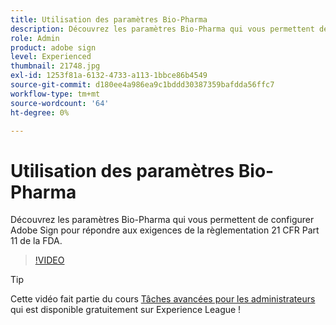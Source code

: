 ```yaml
---
title: Utilisation des paramètres Bio-Pharma
description: Découvrez les paramètres Bio-Pharma qui vous permettent de configurer Adobe Sign pour répondre aux exigences de la règlementation 21 CFR Part 11 de la FDA
role: Admin
product: adobe sign
level: Experienced
thumbnail: 21748.jpg
exl-id: 1253f81a-6132-4733-a113-1bbce86b4549
source-git-commit: d180ee4a986ea9c1bddd30387359bafdda56ffc7
workflow-type: tm+mt
source-wordcount: '64'
ht-degree: 0%

---
```


# Utilisation des paramètres Bio-Pharma

Découvrez les paramètres Bio-Pharma qui vous permettent de configurer Adobe Sign pour répondre aux exigences de la règlementation 21 CFR Part 11 de la FDA.

>[!VIDEO](https://video.tv.adobe.com/v/21748?hidetitle=true)

>[!TIP]
>
>Cette vidéo fait partie du cours [Tâches avancées pour les administrateurs](https://experienceleague.adobe.com/?recommended=Sign-A-1-2020.1) qui est disponible gratuitement sur Experience League !
